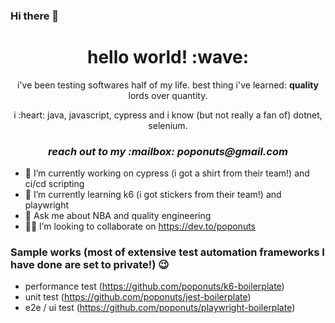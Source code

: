 ### Hi there 👋
<!--- [![banner](https://github.com/poponuts/poponuts/raw/master/assets/header-banner--optimized.svg)] --->
<h1 align='center'> hello world! :wave:</h1>
<p align='center'>
  i've been testing softwares half of my life. best thing i've learned: <b>quality</b> lords over quantity.  
</p>
<p align='center'>i :heart: java, javascript, cypress and i know (but not really a fan of) dotnet, selenium.</p>

<h3 align='center'><i>reach out to my :mailbox: poponuts@gmail.com</i></h3>

- 🔭 I’m currently working on cypress (i got a shirt from their team!) and ci/cd scripting 
- 🌱 I’m currently learning k6 (i got stickers from their team!) and playwright
- 💬 Ask me about NBA and quality engineering
- 👨‍💻 I’m looking to collaborate on https://dev.to/poponuts

### Sample works (most of extensive test automation frameworks I have done are set to private!) 😉
- performance test (https://github.com/poponuts/k6-boilerplate)
- unit test (https://github.com/poponuts/jest-boilerplate)
- e2e / ui test (https://github.com/poponuts/playwright-boilerplate)

<!--
**poponuts/poponuts** is a ✨ _special_ ✨ repository because its `README.md` (this file) appears on your GitHub profile.

Here are some ideas to get you started:

- 🔭 I’m currently working on ...
- 🌱 I’m currently learning k6
- 👯 I’m looking to collaborate on ...
- 🤔 I’m looking for help with ...
- 💬 Ask me about ...
- 📫 How to reach me: ...
- 😄 Pronouns: ...
- ⚡ Fun fact: ...
-->
